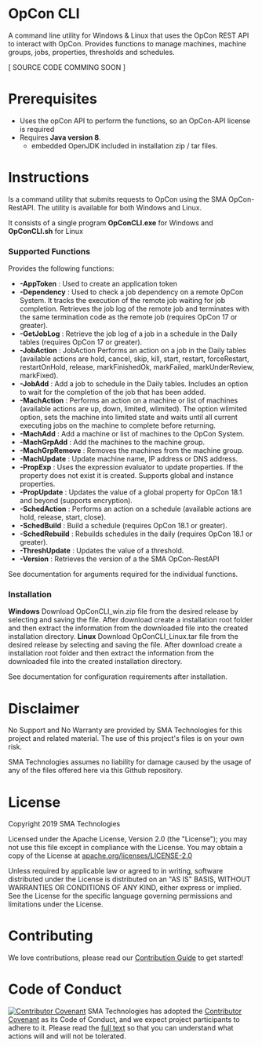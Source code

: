 # OpCon CLI
A command line utility for Windows & Linux that uses the OpCon REST API to interact with OpCon. Provides functions to manage machines, machine groups, jobs, properties, thresholds and schedules.

[ SOURCE CODE COMMING SOON ]

# Prerequisites

- Uses the opCon API to perform the functions, so an OpCon-API license is required
- Requires **Java version 8**.
  - embedded OpenJDK included in installation zip / tar files.

# Instructions
Is a command utility that submits requests to OpCon using the SMA OpCon-RestAPI. 
The utility is available for both Windows and Linux.

It consists of a single program **OpConCLI.exe** for Windows and **OpConCLI.sh** for Linux

### Supported Functions
 
Provides the following functions:

- **-AppToken**      : Used to create an application token
- **-Dependency**    : Used to check a job dependency on a remote OpCon System. It tracks the execution 
                       of the remote job waiting for job completion. Retrieves the job log of the remote 
                       job and terminates with the same termination code as the remote job (requires 
                       OpCon 17 or greater).
- **-GetJobLog**     : Retrieve the job log of a job in a schedule in the Daily tables (requires OpCon 17 or
                       greater).
- **-JobAction**     : JobAction	Performs an action on a job in the Daily tables (available actions are hold, 
                       cancel, skip, kill, start, restart, forceRestart, restartOnHold, release, markFinishedOk, 
                       markFailed, markUnderReview, markFixed).
- **-JobAdd**        : Add a job to schedule in the Daily tables. Includes an option to wait for the 
                       completion of the job that has been added.
- **-MachAction**    : Performs an action on a machine or list of machines (available actions are up, 
                       down, limited, wlimited). The option wlimited option, sets the machine into limited state
                       and waits until all current executing jobs on the machine to complete before returning.
- **-MachAdd**       : Add a machine or list of machines to the OpCon System.
- **-MachGrpAdd**    : Add the machines to the machine group.
- **-MachGrpRemove** : Removes the machines from the machine group.
- **-MachUpdate**    : Update machine name, IP address or DNS address.
- **-PropExp**       : Uses the expression evaluator to update properties. If the property does not 
                       exist it is created. Supports global and instance properties.
- **-PropUpdate**    : Updates the value of a global property for OpCon 18.1 and beyond (supports 
                       encryption).
- **-SchedAction**   : Performs an action on a schedule (available actions are hold, release, start,
                       close).
- **-SchedBuild**    : Build a schedule (requires OpCon 18.1 or greater).
- **-SchedRebuild**  : Rebuilds schedules in the daily (requires OpCon 18.1 or greater).
- **-ThreshUpdate**  : Updates the value of a threshold.
- **-Version**       : Retrieves the version of a the SMA OpCon-RestAPI

See documentation for arguments required for the individual functions.

### Installation
**Windows** 
Download OpConCLI_win.zip file from the desired release by selecting and saving the file.
After download create a installation root folder and then extract the information from the downloaded
file into the created installation directory. 
**Linux** 
Download OpConCLI_Linux.tar file from the desired release by selecting and saving the file.
After download create a installation root folder and then extract the information from the downloaded
file into the created installation directory.

See documentation for configuration requirements after installation.

# Disclaimer
No Support and No Warranty are provided by SMA Technologies for this project and related material. The use of this project's files is on your own risk.

SMA Technologies assumes no liability for damage caused by the usage of any of the files offered here via this Github repository.

# License
Copyright 2019 SMA Technologies

Licensed under the Apache License, Version 2.0 (the "License");
you may not use this file except in compliance with the License.
You may obtain a copy of the License at [apache.org/licenses/LICENSE-2.0](http://www.apache.org/licenses/LICENSE-2.0)

Unless required by applicable law or agreed to in writing, software
distributed under the License is distributed on an "AS IS" BASIS,
WITHOUT WARRANTIES OR CONDITIONS OF ANY KIND, either express or implied.
See the License for the specific language governing permissions and
limitations under the License.

# Contributing
We love contributions, please read our [Contribution Guide](CONTRIBUTING.md) to get started!

# Code of Conduct
[![Contributor Covenant](https://img.shields.io/badge/Contributor%20Covenant-v2.0%20adopted-ff69b4.svg)](code-of-conduct.md)
SMA Technologies has adopted the [Contributor Covenant](CODE_OF_CONDUCT.md) as its Code of Conduct, and we expect project participants to adhere to it. Please read the [full text](CODE_OF_CONDUCT.md) so that you can understand what actions will and will not be tolerated.
